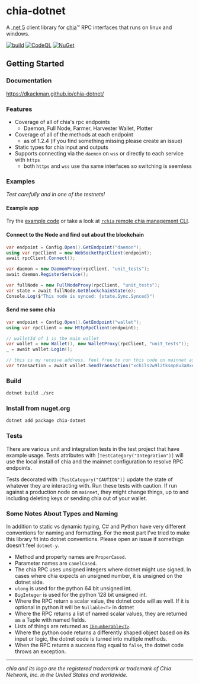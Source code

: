 # chia-dotnet

A [.net 5](https://dotnet.microsoft.com/download/dotnet/5.0) client library for [chia](https://github.com/Chia-Network/chia-blockchain)™ RPC interfaces that runs on linux and windows.

[![build](https://github.com/dkackman/chia-dotnet/actions/workflows/dotnet.yml/badge.svg)](https://github.com/dkackman/chia-dotnet/actions)
[![CodeQL](https://github.com/dkackman/chia-dotnet/actions/workflows/codeql-analysis.yml/badge.svg)](https://github.com/dkackman/chia-dotnet/actions/workflows/codeql-analysis.yml)
[![NuGet](https://img.shields.io/nuget/dt/chia-dotnet)](https://www.nuget.org/packages/chia-dotnet/)

## Getting Started

### Documentation

https://dkackman.github.io/chia-dotnet/

### Features

- Coverage of all of chia's rpc endpoints
  - Daemon, Full Node, Farmer, Harvester Wallet, Plotter
- Coverage of all of the methods at each endpoint
  - as of 1.2.4 (if you find something missing please create an issue)
- Static types for chia input and outputs
- Supports connecting via the `daemon` on `wss` or directly to each service with `https`
  - both `https` and `wss` use tha same interfaces so switching is seemless
  
### Examples

_Test carefully and in one of the testnets!_

#### Example app

Try the [example code](https://github.com/dkackman/chia-dotnet/tree/main/Examples/crops) or take a look at [`rchia` remote chia management CLI](https://github.com/dkackman/rchia). 

#### Connect to the Node and find out about the blockchain

```csharp
var endpoint = Config.Open().GetEndpoint("daemon");
using var rpcClient = new WebSocketRpcClient(endpoint);
await rpcClient.Connect();

var daemon = new DaemonProxy(rpcClient, "unit_tests");
await daemon.RegisterService();

var fullNode = new FullNodeProxy(rpcClient, "unit_tests");
var state = await fullNode.GetBlockchainState(e);
Console.Log($"This node is synced: {state.Sync.Synced}")
```

#### Send me some chia

```csharp
var endpoint = Config.Open().GetEndpoint("wallet");
using var rpcClient = new HttpRpcClient(endpoint);

// walletId of 1 is the main wallet
var wallet = new Wallet(1, new WalletProxy(rpcClient, "unit_tests"));
_ = await wallet.Login();

// this is my receive address. feel free to run this code on mainnet as often as you like :-)
var transaction = await wallet.SendTransaction("xch1ls2w9l2tksmp8u3a8xewhn86na3fjhxq79gnsccxr0v3rpa5ejcsuugha7", 1, 1);
```

### Build

````bash
dotnet build ./src
````

### Install from nuget.org

````bash
dotnet add package chia-dotnet
````

### Tests

There are various unit and integration tests in the test project that have example usage. Tests attributes with `[TestCategory("Integration")]` will use the local install of chia and the mainnet configuration to resolve RPC endpoints.

Tests decorated with `[TestCategory("CAUTION")]` update the state of whatever they are interacting with. Run these tests with caution. If run against a production node on `mainnet`, they might change things, up to and including deleting keys or sending chia out of your wallet.

### Some Notes About Types and Naming

In addition to static vs dynamic typing, C# and Python have very different conventions for naming and formatting. For the most part I've tried to make this library fit into dotnet conventions. Please open an issue if somethign doesn't feel `dotnet-y`.

- Method and property names are `ProperCased`.
- Parameter names are `camelCased`.
- The chia RPC uses unsigned integers where dotnet might use signed. In cases where chia expects an unsigned number, it is unsigned on the dotnet side.
- `ulong` is used for the python 64 bit unsigned int.
- `BigInteger` is used for the python 128 bit unsigned int.
- Where the RPC return a scalar value, the dotnet code will as well. If it is optional in python it will be `Nullable<T>` in dotnet
- Where the RPC returns a list of named scalar values, they are returned as a Tuple with named fields.
- Lists of things are returned as [`IEnumberable<T>`](https://docs.microsoft.com/en-us/dotnet/api/system.collections.generic.ienumerable-1?view=net-5.0).
- Where the python code returns a differently shaped object based on its input or logic, the dotnet code is turned into multiple methods.
- When the RPC returns a success flag equal to `false`, the dotnet code throws an exception.

___

_chia and its logo are the registered trademark or trademark of Chia Network, Inc. in the United States and worldwide._
